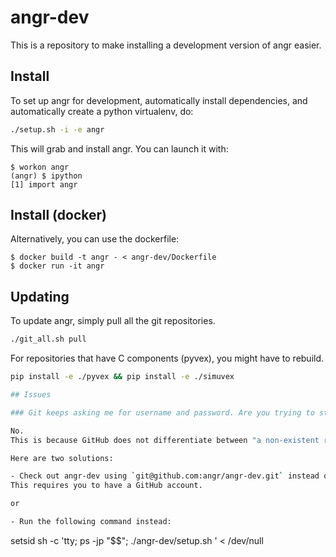 # angr-dev

This is a repository to make installing a development version of angr easier.

## Install

To set up angr for development, automatically install dependencies, and automatically create a python virtualenv, do:

```bash
./setup.sh -i -e angr
```

This will grab and install angr.
You can launch it with:

```ShellSession
$ workon angr
(angr) $ ipython
[1] import angr
```

## Install (docker)

Alternatively, you can use the dockerfile:

```ShellSession
$ docker build -t angr - < angr-dev/Dockerfile
$ docker run -it angr
```

## Updating

To update angr, simply pull all the git repositories.

```bash
./git_all.sh pull
```

For repositories that have C components (pyvex), you might have to rebuild.

```bash
pip install -e ./pyvex && pip install -e ./simuvex

## Issues

### Git keeps asking me for username and password. Are you trying to steal them from me?

No.
This is because GitHub does not differentiate between "a non-existent repo" and "a private repo" (which they should not), and we cannot correctly handle this in our script right now.

Here are two solutions:

- Check out angr-dev using `git@github.com:angr/angr-dev.git` instead of https.
This requires you to have a GitHub account.

or

- Run the following command instead:
```
setsid sh -c 'tty; ps -jp "$$"; ./angr-dev/setup.sh <your arguments go here>' < /dev/null
```

